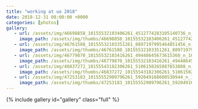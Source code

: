 ```yaml
---
title: "working at uo 2018"
date: 2018-12-31 08:00:00 +0000
categories: [photos]
gallery:
   - url: /assets/img/46698858_10155532103406261_4512774283105140736_n_10155532103396261.jpg
     image_path: /assets/img/thumbs/46698858_10155532103406261_4512774283105140736_n_10155532103396261.png
   - url: /assets/img/46761588_10155532103351261_8897197995464851456_n_10155532103336261.jpg
     image_path: /assets/img/thumbs/46761588_10155532103351261_8897197995464851456_n_10155532103336261.png
   - url: /assets/img/46779870_10155532103416261_49448645673615360_n_10155532103411261.jpg
     image_path: /assets/img/thumbs/46779870_10155532103416261_49448645673615360_n_10155532103411261.png
   - url: /assets/img/46837272_10155543182306261_5106150265887653888_n_10155543182301261.jpg
     image_path: /assets/img/thumbs/46837272_10155543182306261_5106150265887653888_n_10155543182301261.png
   - url: /assets/img/47253183_10155552909796261_592049168600530944_n_10155552909791261.jpg
     image_path: /assets/img/thumbs/47253183_10155552909796261_592049168600530944_n_10155552909791261.png
---
```

{% include gallery id="gallery" class="full" %}